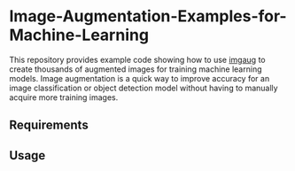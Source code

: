 # Image-Augmentation-Examples-for-Machine-Learning
This repository provides example code showing how to use [imgaug](https://github.com/aleju/imgaug) to create thousands of augmented images for training machine learning models. Image augmentation is a quick way to improve accuracy for an image classification or object detection model without having to manually acquire more training images.

## Requirements

## Usage
